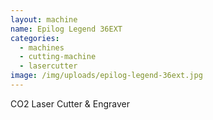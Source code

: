 ```yaml
---
layout: machine
name: Epilog Legend 36EXT
categories:
  - machines
  - cutting-machine
  - lasercutter
image: /img/uploads/epilog-legend-36ext.jpg
---
```


CO2 Laser Cutter & Engraver
